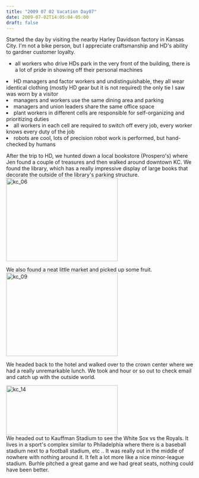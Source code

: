 ```yaml
---
title: "2009 07 02 Vacation Day07"
date: 2009-07-02T14:05:04-05:00
draft: false
---
```



Started the day by visiting the nearby Harley Davidson factory in Kansas City.  I'm not a bike person, but I appreciate craftsmanship and HD's ability to gardner customer loyalty.  

- all workers who drive HDs park in the very front of the building, there is a lot of pride in showing off their personal machines</ul>
- HD managers and factor workers and undistinguishable, they all wear identical clothing (mostly HD gear but it is not required) the only tie I saw was worn by a visitor
- managers and workers use the same dining area and parking
- managers and union leaders share the same office space
- plant workers in different cells are responsible for self-organizing and prioritizing duties
- all workers in each cell are required to switch off every job, every worker knows every duty of the job
- robots are cool, lots of precision robot work is performed, but hand-checked by humans

After the trip to HD, we hunted down a local bookstore (Prospero's) where Jen found a couple of treasures and then walked around downtown KC. We found the library, which has a really impressive display of large books that decorate the outside of the library's parking structure.  
<img src="/images/kc_06-300x225.jpg" alt="kc_06" title="kc_06" width="300" height="225" class="alignnone size-medium wp-image-521" />

We also found a neat little market and picked up some fruit. 
<img src="/images/kc_09-300x225.jpg" alt="kc_09" title="kc_09" width="300" height="225" class="alignnone size-medium wp-image-522" />

We headed back to the hotel and walked over to the crown center where we had a really unremarkable lunch. We took and hour or so out to check email and catch up with the outside world. <br>

<img src="/images/kc_14-300x134.jpg" alt="kc_14" title="kc_14" width="300" height="134" class="alignnone size-medium wp-image-524" />
<br>
We headed out to Kauffman Stadium to see the White Sox vs the Royals. It lives in a sport's complex similar to Philadelphia where there is a baseball stadium next to a football stadium, etc .. It was really out in the middle of nowhere with nothing around it. It felt a lot more like a nice minor-league stadium.  Burhle pitched a great game and we had great seats, nothing could have been better. 
